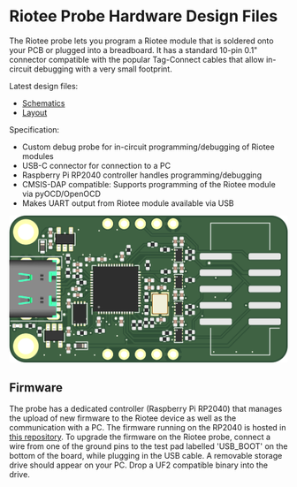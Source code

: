# Riotee Probe Hardware Design Files

The Riotee probe lets you program a Riotee module that is soldered onto your PCB or plugged into a breadboard. It has a standard 10-pin 0.1" connector compatible with the popular Tag-Connect cables that allow in-circuit debugging with a very small footprint.

Latest design files:
 - [Schematics](https://www.riotee.nessie-circuits.de/artifacts/probe_hardware/latest/schematics.pdf)
 - [Layout](https://www.riotee.nessie-circuits.de/artifacts/probe_hardware/latest/pcb.pdf)

Specification:
 - Custom debug probe for in-circuit programming/debugging of Riotee modules
 - USB-C connector for connection to a PC
 - Raspberry Pi RP2040 controller handles programming/debugging
 - CMSIS-DAP compatible: Supports programming of the Riotee module via pyOCD/OpenOCD
 - Makes UART output from Riotee module available via USB

![Rendering of Riotee probe](rendering.png "Riotee probe")


## Firmware

The probe has a dedicated controller (Raspberry Pi RP2040) that manages the upload of new firmware to the Riotee device as well as the communication with a PC. The firmware running on the RP2040 is hosted in [this repository](https://github.com/NessieCircuits/Riotee_ProbeFirmware). To upgrade the firmware on the Riotee probe, connect a wire from one of the ground pins to the test pad labelled 'USB_BOOT' on the bottom of the board, while plugging in the USB cable. A removable storage drive should appear on your PC. Drop a UF2 compatible binary into the drive.